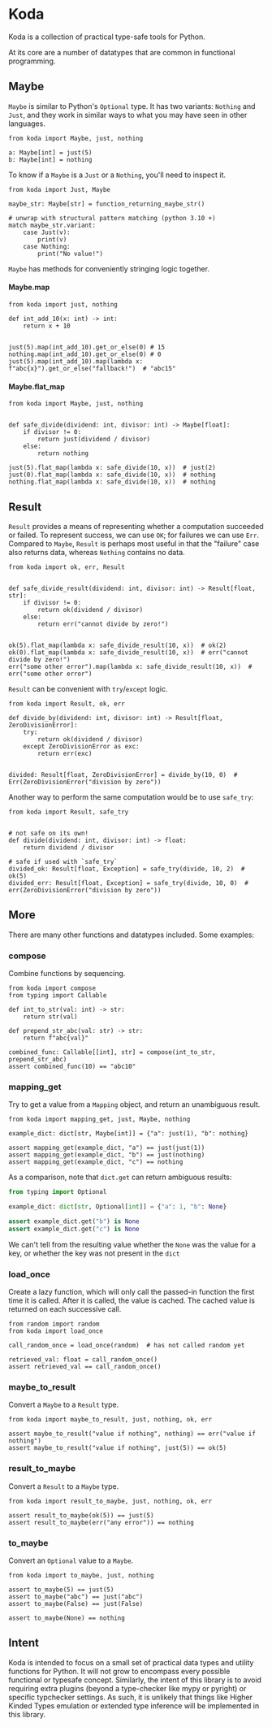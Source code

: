 # Koda

Koda is a collection of practical type-safe tools for Python.

At its core are a number of datatypes that are common in functional programming.

## Maybe

`Maybe` is similar to Python's `Optional` type. It has two variants: `Nothing` and `Just`, and they work in similar ways
to what you may have seen in other languages.

```python3
from koda import Maybe, just, nothing

a: Maybe[int] = just(5)
b: Maybe[int] = nothing
```

To know if a `Maybe` is a `Just` or a `Nothing`, you'll need to inspect it.

```python3
from koda import Just, Maybe

maybe_str: Maybe[str] = function_returning_maybe_str()

# unwrap with structural pattern matching (python 3.10 +)
match maybe_str.variant:
    case Just(v):
        print(v)
    case Nothing:
        print("No value!")
```

`Maybe` has methods for conveniently stringing logic together.

#### Maybe.map

```python3
from koda import just, nothing

def int_add_10(x: int) -> int:
    return x + 10


just(5).map(int_add_10).get_or_else(0) # 15
nothing.map(int_add_10).get_or_else(0) # 0 
just(5).map(int_add_10).map(lambda x: f"abc{x}").get_or_else("fallback!")  # "abc15" 
```

#### Maybe.flat_map

```python3
from koda import Maybe, just, nothing


def safe_divide(dividend: int, divisor: int) -> Maybe[float]:
    if divisor != 0:
        return just(dividend / divisor)
    else:
        return nothing

just(5).flat_map(lambda x: safe_divide(10, x))  # just(2)
just(0).flat_map(lambda x: safe_divide(10, x))  # nothing
nothing.flat_map(lambda x: safe_divide(10, x))  # nothing
```

## Result

`Result` provides a means of representing whether a computation succeeded or failed. To represent success, we can use `OK`;
for failures we can use `Err`. Compared to `Maybe`, `Result` is perhaps most useful in that the "failure" case also returns data,
whereas `Nothing` contains no data.

```python3
from koda import ok, err, Result 


def safe_divide_result(dividend: int, divisor: int) -> Result[float, str]:
    if divisor != 0:
        return ok(dividend / divisor)
    else:
        return err("cannot divide by zero!")


ok(5).flat_map(lambda x: safe_divide_result(10, x))  # ok(2)
ok(0).flat_map(lambda x: safe_divide_result(10, x))  # err("cannot divide by zero!") 
err("some other error").map(lambda x: safe_divide_result(10, x))  # err("some other error")
```

`Result` can be convenient with `try`/`except` logic.
```python3
from koda import Result, ok, err

def divide_by(dividend: int, divisor: int) -> Result[float, ZeroDivisionError]:
    try:
        return ok(dividend / divisor)
    except ZeroDivisionError as exc:
        return err(exc)


divided: Result[float, ZeroDivisionError] = divide_by(10, 0)  # Err(ZeroDivisionError("division by zero"))
```

Another way to perform the same computation would be to use `safe_try`:
```python3
from koda import Result, safe_try


# not safe on its own!
def divide(dividend: int, divisor: int) -> float:
    return dividend / divisor

# safe if used with `safe_try`
divided_ok: Result[float, Exception] = safe_try(divide, 10, 2)  # ok(5)
divided_err: Result[float, Exception] = safe_try(divide, 10, 0)  # err(ZeroDivisionError("division by zero"))
```

## More

There are many other functions and datatypes included. Some examples:

### compose
Combine functions by sequencing.

```python3
from koda import compose
from typing import Callable

def int_to_str(val: int) -> str:
    return str(val)

def prepend_str_abc(val: str) -> str:
    return f"abc{val}"    

combined_func: Callable[[int], str] = compose(int_to_str, prepend_str_abc)
assert combined_func(10) == "abc10"
```

### mapping_get
Try to get a value from a `Mapping` object, and return an unambiguous result.

```python3
from koda import mapping_get, just, Maybe, nothing

example_dict: dict[str, Maybe[int]] = {"a": just(1), "b": nothing}

assert mapping_get(example_dict, "a") == just(just(1))
assert mapping_get(example_dict, "b") == just(nothing)
assert mapping_get(example_dict, "c") == nothing
```

As a comparison, note that `dict.get` can return ambiguous results:
```python
from typing import Optional

example_dict: dict[str, Optional[int]] = {"a": 1, "b": None}

assert example_dict.get("b") is None
assert example_dict.get("c") is None
```
We can't tell from the resulting value whether the `None` was the 
value for a key, or whether the key was not present in the `dict`

### load_once
Create a lazy function, which will only call the passed-in function
the first time it is called. After it is called, the value is cached.
The cached value is returned on each successive call.
```python3
from random import random
from koda import load_once

call_random_once = load_once(random)  # has not called random yet

retrieved_val: float = call_random_once()
assert retrieved_val == call_random_once()
```

### maybe_to_result

Convert a `Maybe` to a `Result` type.

```python3
from koda import maybe_to_result, just, nothing, ok, err

assert maybe_to_result("value if nothing", nothing) == err("value if nothing")
assert maybe_to_result("value if nothing", just(5)) == ok(5)
```

### result_to_maybe

Convert a `Result` to a `Maybe` type.

```python3
from koda import result_to_maybe, just, nothing, ok, err

assert result_to_maybe(ok(5)) == just(5)
assert result_to_maybe(err("any error")) == nothing 
```

### to_maybe

Convert an `Optional` value to a `Maybe`.

```python3
from koda import to_maybe, just, nothing

assert to_maybe(5) == just(5)
assert to_maybe("abc") == just("abc")
assert to_maybe(False) == just(False)

assert to_maybe(None) == nothing
```

## Intent

Koda is intended to focus on a small set of practical data types and utility functions for Python. It will not 
grow to encompass every possible functional or typesafe concept. Similarly, the intent of this library is to avoid 
requiring extra plugins (beyond a type-checker like mypy or pyright) or specific typchecker settings. As such,
it is unlikely that things like Higher Kinded Types emulation or extended type inference will be implemented in this 
library.
